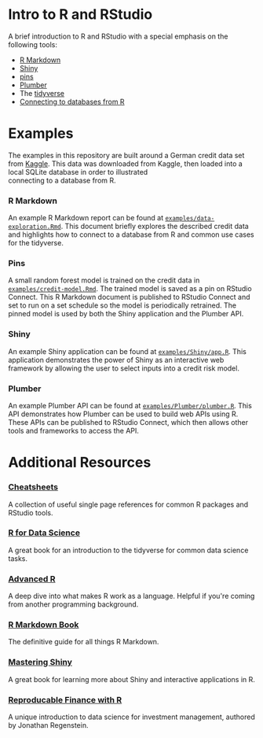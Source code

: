 # Intro to R and RStudio

A brief introduction to R and RStudio with a special emphasis on the following
tools:
* [R Markdown](https://rmarkdown.rstudio.com/)
* [Shiny](https://shiny.rstudio.com/)
* [pins](https://pins.rstudio.com/)
* [Plumber](https://www.rplumber.io/)
* The [tidyverse](https://www.tidyverse.org/)
* [Connecting to databases from R](https://db.rstudio.com/)

# Examples
The examples in this repository are built around a German credit data set from
[Kaggle](https://www.kaggle.com/uciml/german-credit). This data was downloaded
from Kaggle, then loaded into a local SQLite database in order to illustrated\
connecting to a database from R.

### R Markdown
An example R Markdown report can be found at
[`examples/data-exploration.Rmd`](examples/data-exploration.Rmd). This document
briefly explores the described credit data and highlights how to connect to a
database from R and common use cases for the tidyverse.

### Pins
A small random forest model is trained on the credit data in
[`examples/credit-model.Rmd`](examples/credit-model.Rmd). The trained model is
saved as a pin on RStudio Connect. This R Markdown document is published to
RStudio Connect and set to run on a set schedule so the model is periodically
retrained. The pinned model is used by both the Shiny application and the
Plumber API.

### Shiny
An example Shiny application can be found at
[`examples/Shiny/app.R`](examples/Shiny/app.R). This application demonstrates
the power of Shiny as an interactive web framework by allowing the user to
select inputs into a credit risk model.

### Plumber
An example Plumber API can be found at
[`examples/Plumber/plumber.R`](examples/Plumber/plumber.R). This API
demonstrates how Plumber can be used to build web APIs using R. These APIs can
be published to RStudio Connect, which then allows other tools and frameworks to
access the API.

# Additional Resources
### [Cheatsheets](https://rstudio.com/resources/cheatsheets/)
A collection of useful single page references for common R packages and RStudio
tools.

### [R for Data Science](https://r4ds.had.co.nz/)
A great book for an introduction to the tidyverse for common data science tasks.

### [Advanced R](https://adv-r.hadley.nz/)
A deep dive into what makes R work as a language. Helpful if you're coming from
another programming background.

### [R Markdown Book](https://bookdown.org/yihui/rmarkdown/)
The definitive guide for all things R Markdown.

### [Mastering Shiny](https://mastering-shiny.org/)
A great book for learning more about Shiny and interactive applications in R.

### [Reproducable Finance with R](https://www.amazon.com/Reproducible-Finance-Portfolio-Analysis-Chapman/dp/1138484032)
A unique introduction to data science for investment management, authored by
Jonathan Regenstein.
